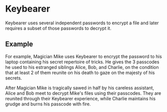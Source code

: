 # Keybearer

Keybearer uses several independent passwords to encrypt a file and later requires a subset of those passwords to decrypt it.

## Example

For example, Magician Mike uses Keybearer to encrypt the password to his laptop containing his secret repertoire of tricks. He gives the 3 passcodes he used to his estranged siblings Alice, Bob, and Charlie, on the condition that at least 2 of them reunite on his death to gaze on the majesty of his secrets.

After Magician Mike is tragically sawed in half by his careless assistant, Alice and Bob meet to decrypt Mike's files using their passcodes. They are reunited through their Keybearer experience, while Charlie maintains his grudge and burns his passcode with fire.
